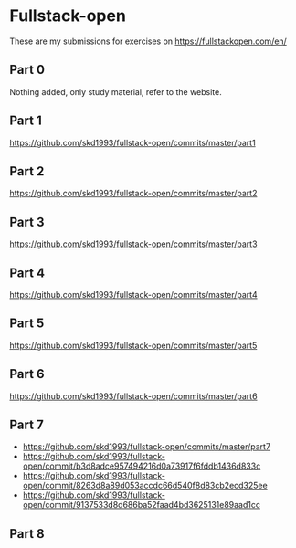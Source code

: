 # Fullstack-open

These are my submissions for exercises on https://fullstackopen.com/en/

## Part 0

Nothing added, only study material, refer to the website.

## Part 1

https://github.com/skd1993/fullstack-open/commits/master/part1

## Part 2

https://github.com/skd1993/fullstack-open/commits/master/part2

## Part 3

https://github.com/skd1993/fullstack-open/commits/master/part3

## Part 4

https://github.com/skd1993/fullstack-open/commits/master/part4

## Part 5

https://github.com/skd1993/fullstack-open/commits/master/part5

## Part 6

https://github.com/skd1993/fullstack-open/commits/master/part6

## Part 7

* https://github.com/skd1993/fullstack-open/commits/master/part7
* https://github.com/skd1993/fullstack-open/commit/b3d8adce957494216d0a73917f6fddb1436d833c
* https://github.com/skd1993/fullstack-open/commit/8263d8a89d053accdc66d540f8d83cb2ecd325ee
* https://github.com/skd1993/fullstack-open/commit/9137533d8d686ba52faad4bd3625131e89aad1cc

## Part 8

